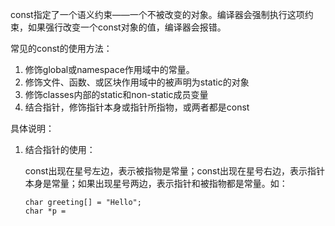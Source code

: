 const指定了一个语义约束——一个不被改变的对象。编译器会强制执行这项约束，如果强行改变一个const对象的值，编译器会报错。

常见的const的使用方法：

1. 修饰global或namespace作用域中的常量。
2. 修饰文件、函数、或区块作用域中的被声明为static的对象
3. 修饰classes内部的static和non-static成员变量
4. 结合指针，修饰指针本身或指针所指物，或两者都是const

具体说明：

1. 结合指针的使用：

	const出现在星号左边，表示被指物是常量；const出现在星号右边，表示指针本身是常量；如果出现星号两边，表示指针和被指物都是常量。如：
	
	```
	char greeting[] = "Hello";
	char *p = 		
	```